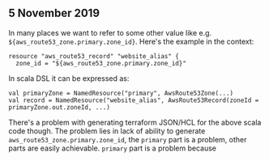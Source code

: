 ## 5 November 2019

In many places we want to refer to some other value like e.g. `${aws_route53_zone.primary.zone_id}`. Here's the example 
in the context:

```
resource "aws_route53_record" "website_alias" {
  zone_id = "${aws_route53_zone.primary.zone_id}"
```

In scala DSL it can be expressed as:

```
val primaryZone = NamedResource("primary", AwsRoute53Zone(...)
val record = NamedResource("website_alias", AwsRoute53Record(zoneId = primaryZone.out.zoneId, ...)
```

There's a problem with generating terraform JSON/HCL for the above scala code though. The problem lies in 
lack of ability to generate `aws_route53_zone.primary.zone_id`, the `primary` part is a problem, other
parts are easily achievable. `primary` part is a problem because 
 